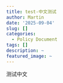 ```yaml
---
title: test-中文测试
author: Martin
date: '2025-09-04'
slug: []
categories:
  - Policy Document
tags: []
description: ~
featured_image: ~
---
```

测试中文